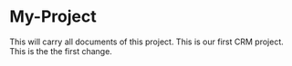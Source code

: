 # My-Project
This will carry all documents of this project.
This is our first CRM project.
This is the the first change.
